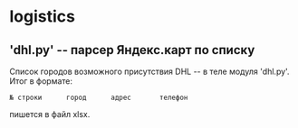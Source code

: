 # logistics
## 'dhl.py'  -- парсер Яндекс.карт по списку

Список городов возможного присутствия DHL -- в теле модуля 'dhl.py'.
Итог в формате:
```
№ строки      город      адрес       телефон
```
пишется в файл xlsx.
